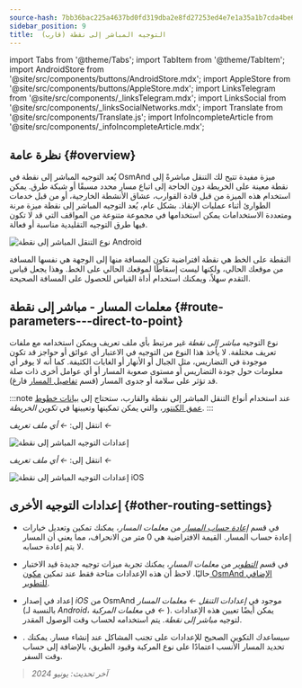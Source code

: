 ```yaml
---
source-hash: 7bb36bac225a4637bd0fd319dba2e8fd27253ed4e7e1a35a1b7cda4be6a24614
sidebar_position: 9
title:  التوجيه المباشر إلى نقطة (قارب)
---
```

import Tabs from '@theme/Tabs';
import TabItem from '@theme/TabItem';
import AndroidStore from '@site/src/components/buttons/AndroidStore.mdx';
import AppleStore from '@site/src/components/buttons/AppleStore.mdx';
import LinksTelegram from '@site/src/components/_linksTelegram.mdx';
import LinksSocial from '@site/src/components/_linksSocialNetworks.mdx';
import Translate from '@site/src/components/Translate.js';
import InfoIncompleteArticle from '@site/src/components/_infoIncompleteArticle.mdx';



## نظرة عامة {#overview}

يُعد التوجيه المباشر إلى نقطة في OsmAnd ميزة مفيدة تتيح لك التنقل مباشرةً إلى نقطة معينة على الخريطة دون الحاجة إلى اتباع مسار محدد مسبقًا أو شبكة طرق. يمكن استخدام هذه الميزة من قبل قادة القوارب،
عشاق الأنشطة الخارجية، أو من قبل خدمات الطوارئ أثناء عمليات الإنقاذ. بشكل عام، يُعد التوجيه المباشر إلى نقطة ميزة مرنة ومتعددة الاستخدامات يمكن استخدامها في مجموعة متنوعة من المواقف التي قد لا تكون فيها طرق التوجيه التقليدية مناسبة أو فعالة.

![نوع التنقل المباشر إلى نقطة Android](@site/static/img/navigation/boat/direct_navigation_type_android.png)

النقطة على الخط هي نقطة افتراضية تكون المسافة منها إلى الوجهة هي نفسها المسافة من موقعك الحالي، ولكنها ليست إسقاطًا لموقعك الحالي على الخط. وهذا يجعل قياس التقدم سهلاً، ويمكنك استخدام أداة القياس للحصول على المسافة الصحيحة.


## معلمات المسار - مباشر إلى نقطة {#route-parameters---direct-to-point}

نوع التوجيه *مباشر إلى نقطة* غير مرتبط بأي ملف تعريف ويمكن استخدامه مع ملفات تعريف مختلفة.
لا يأخذ هذا النوع من التوجيه في الاعتبار أي عوائق أو حواجز قد تكون موجودة في التضاريس، مثل الجبال أو الأنهار أو الغابات الكثيفة. كما أنه لا يوفر أي معلومات حول جودة التضاريس أو مستوى صعوبة المسار أو أي عوامل أخرى ذات صلة قد تؤثر على سلامة أو جدوى المسار (قسم [تفاصيل المسار](../setup/route-details.md) فارغ).

:::note
عند استخدام أنواع التنقل المباشر إلى نقطة والقارب، ستحتاج إلى [بيانات خطوط عمق الكنتور](../../plugins/nautical-charts.md#nautical-map-style)، والتي يمكن تمكينها وتعيينها في *تكوين الخريطة*.
:::

<Tabs groupId="operating-systems" queryString="current-os">

<TabItem value="android" label="أندرويد">

انتقل إلى: *<Translate android="true" ids="shared_string_menu,shared_string_settings"/> ← أي ملف تعريف ← <Translate android="true" ids="routing_settings_2,nav_type_hint"/>*

![إعدادات التوجيه المباشر إلى نقطة](@site/static/img/navigation/routing/direct_to_point_routing_3_andr.png)

</TabItem>

<TabItem value="ios" label="iOS">

انتقل إلى: *<Translate android="true" ids="shared_string_menu,shared_string_settings"/> ← أي ملف تعريف ← <Translate android="true" ids="routing_settings_2,nav_type_hint"/>*

![إعدادات التوجيه المباشر إلى نقطة iOS](@site/static/img/navigation/routing/direct_to_point_ios.png)

</TabItem>

</Tabs>


## إعدادات التوجيه الأخرى {#other-routing-settings}

- في قسم [*إعادة حساب المسار*](../../navigation/guidance/navigation-settings.md#recalculate-route) من *معلمات المسار*، يمكنك تمكين وتعديل خيارات إعادة حساب المسار. القيمة الافتراضية هي 0 متر من الانحراف، مما يعني أن المسار لا يتم إعادة حسابه.

- في قسم [*التطوير*](../guidance/navigation-settings.md#development-settings) من *معلمات المسار*، يمكنك تجربة ميزات توجيه جديدة قيد الاختبار حاليًا. لاحظ أن هذه الإعدادات متاحة فقط عند تمكين [مكون OsmAnd الإضافي للتطوير](../../plugins/development.md).

- إعداد *[<Translate ios="true" ids="road_speeds"/>](../guidance/navigation-settings.md#road-speeds)* في إصدار *iOS* من OsmAnd موجود في *إعدادات التنقل ← معلمات المسار* (بالنسبة لـ *Android*، في *معلمات المركبة ← [<Translate android="true" ids="default_speed_setting_title"/>](../guidance/navigation-settings.md#default-speed--road-speeds)*). يمكن أيضًا تعيين هذه الإعدادات لتوجيه *مباشر إلى نقطة*. يتم استخدامه لحساب وقت الوصول المقدر.

- *[<Translate ios="true" ids="vehicle_parameters"/>](../guidance/navigation-settings.md#vehicle-parameters)*. سيساعدك التكوين الصحيح للإعدادات على تجنب المشاكل عند إنشاء مسار. يمكنك تحديد المسار الأنسب اعتمادًا على نوع المركبة وقيود الطريق، بالإضافة إلى حساب وقت السفر.

> *آخر تحديث: يونيو 2024*